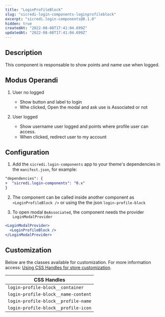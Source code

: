 ```yaml
---
title: "LoginProfileBlock"
slug: "sicredi-login-components-loginprofileblock"
excerpt: "sicredi.login-components@0.1.0"
hidden: true
createdAt: "2022-08-08T17:41:04.699Z"
updatedAt: "2022-08-08T17:41:04.699Z"
---
```

## Description

This component is responsable to show points and name use when logged.

## Modus Operandi

1. User no logged
    - Show button and label to login
    - Whe clicked, Open the modal and ask use is Associated or not

2. User logged
    - Show username user logged and points where profile user can access.
    - When clicked, redirect user to my account

## Configuration

1. Add the `sicredi.login-components` app to your theme's dependencies in the `manifest.json`, for example:

```diff
"dependencies": {
+  "sicredi.login-components": "0.x"
}
```

2. The component can be called inside another component as `<LoginProfileBlock />` or using the the json `login-profile-block`

3. To open modal `BeAssociated`, the component needs the provider `LoginModalProvider` 
```jsx
<LoginModalProvider>
  <LoginProfileBlock />
</LoginModalProvider>
```

## Customization

Below are the classes available for customization. For more information access: [Using CSS Handles for store customization](https://vtex.io/docs/recipes/style/using-css-handles-for-store-customization).

| CSS Handles                          |
| ----------------------------         |
| `login-profile-block__container`     |
| `login-profile-block__name-content`  |
| `login-profile-block__profile-name`  |
| `login-profile-block__profile-icon`  |